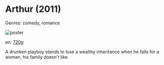 # Arthur (2011)

Genres: comedy, romance

![poster](http://image.tmdb.org/t/p/w500/28HW1Kc4OwQH50M0XmcEuIYrCWk.jpg)

en:
  [720p](magnet:?xt=urn:btih:90E74F11902FD56608E413D12A45455339A7C5D2&tr=udp://glotorrents.pw:6969/announce&tr=udp://tracker.opentrackr.org:1337/announce&tr=udp://torrent.gresille.org:80/announce&tr=udp://tracker.openbittorrent.com:80&tr=udp://tracker.coppersurfer.tk:6969&tr=udp://tracker.leechers-paradise.org:6969&tr=udp://p4p.arenabg.ch:1337&tr=udp://tracker.internetwarriors.net:1337)
  


A drunken playboy stands to lose a wealthy inheritance when he falls for a woman, his family doesn't like.